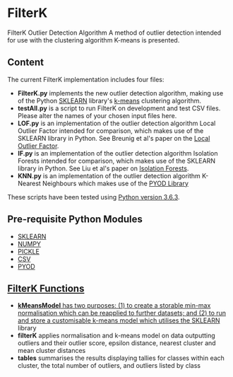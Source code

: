 # FilterK
FilterK Outlier Detection Algorithm
A method of outlier detection intended for use with the clustering algorithm K-means is presented. 

<h2>Content</h2>

The current FilterK implementation includes four files:

<ul>
<li>
<b>FilterK.py</b> implements the new outlier detection algorithm, making use of the Python <a href="https://scikit-learn.org/stable/modules/classes.html#module-sklearn.cluster" 
target="_new">SKLEARN</a> library's <a href="https://scikit-learn.org/stable/modules/generated/sklearn.cluster.KMeans.html#sklearn.cluster.KMeans" 
target="_new">
k-means</a> clustering algorithm.</li> 
<li><b>testAll.py</b> is a script to run FilterK on development and test CSV files. Please alter the names of your chosen input files 
here. </li>
<li><b>LOF.py</b> is an implementation of the outlier detection algorithm Local Outlier Factor intended for comparison, which makes use of 
the SKLEARN library in Python. See Breunig et al's paper on the <a href="https://en.wikipedia.org/wiki/Local_outlier_factor" target="_new">Local Outlier Factor</a>.</li>
<li><b>IF.py</b> is an implementation of the outlier detection algorithm Isolation Forests intended for comparison, which makes use of 
the SKLEARN library in Python. See Liu et al's paper on <a href="https://ieeexplore.ieee.org/document/4781136" target="_new">Isolation Forests</a>.</li>
  <li><b>KNN.py</b> is an implementation of the outlier detection algorithm K-Nearest Neighbours which makes use of the <a href="https://pyod.readthedocs.io/en/latest/" target="_new">PYOD Library</a>
</ul><p>

These scripts have been tested using <a href="https://www.python.org/downloads/release/python-363/" target="_new">Python version 3.6.3</a>. 

<h2>Pre-requisite Python Modules</h2><p>
<ul>
<li><a href="https://scikit-learn.org/stable/install.html" target="_new">SKLEARN</a></li>
<li><a href="https://numpy.org/" target="_new">NUMPY</a></li>
<li><a href="https://docs.python.org/3/library/pickle.html" target="_new">PICKLE</a></li>
<li><a href="https://docs.python.org/3/library/csv.html" target="_new">CSV</a></li>
<li><a href="https://pyod.readthedocs.io/en/latest/install.html" target="_new">PYOD</li>
</ul>
<p>

<h2>FilterK Functions</h2>
<p>
<ul>
<li><b>kMeansModel</b> has two purposes: (1) to create a storable min-max normalisation which can be reapplied to further datasets; and 
(2) to run and store a customisable k-means model which utilises the <a href="<a href="https://scikit-learn.org/stable/modules/classes.html#module-sklearn.cluster" 
target="_new">SKLEARN</a> library 
</li>
<li><b>filterK</b> applies normalisation and k-means model on data outputting outliers and their outlier score, epsilon distance, nearest 
cluster and mean cluster distances</li>
<li><b>tables</b> summarises the results displaying tallies for classes within each cluster, the total number of outliers, and outliers listed 
by class</li>
</ul>

